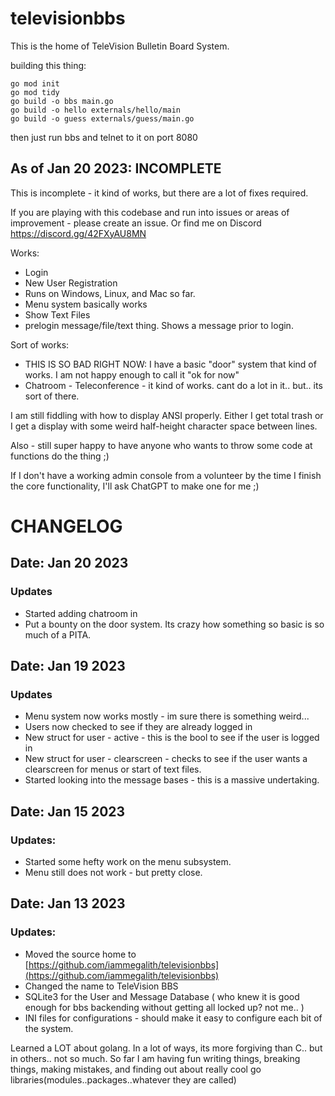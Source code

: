 # televisionbbs
This is the home of TeleVision Bulletin Board System.

building this thing:

```
go mod init
go mod tidy
go build -o bbs main.go
go build -o hello externals/hello/main
go build -o guess externals/guess/main.go
```
then just run bbs and telnet to it on port 8080

## As of Jan 20 2023: INCOMPLETE 
This is incomplete - it kind of works, but there are a lot of fixes required.

If you are playing with this codebase and run into issues or areas of improvement - please create an issue.  Or find me on Discord https://discord.gg/42FXyAU8MN


Works:  
* Login
* New User Registration
* Runs on Windows, Linux, and Mac so far.
* Menu system basically works
* Show Text Files
* prelogin message/file/text thing. Shows a message prior to login.

Sort of works:  
* THIS IS SO BAD RIGHT NOW: I have a basic "door" system that kind of works.  I am not happy enough to call it "ok for now" 
* Chatroom - Teleconference - it kind of works. cant do a lot in it.. but.. its sort of there.

I am still fiddling with how to display ANSI properly.  Either I get total trash or I get a display with some weird half-height character space between lines.  


Also - still super happy to have anyone who wants to throw some code at functions do the thing ;)    


If I don't have a working admin console from a volunteer by the time I finish the core functionality, I'll ask ChatGPT to make one for me ;)  

# CHANGELOG

## Date: Jan 20 2023
### Updates
* Started adding chatroom in
* Put a bounty on the door system. Its crazy how something so basic is so much of a PITA. 

## Date: Jan 19 2023
### Updates
* Menu system now works mostly - im sure there is something weird...
* Users now checked to see if they are already logged in
* New struct for user - active - this is the bool to see if the user is logged in
* New struct for user - clearscreen - checks to see if the user wants a clearscreen for menus or start of text files.
* Started looking into the message bases - this is a massive undertaking.

## Date: Jan 15 2023
### Updates:
* Started some hefty work on the menu subsystem.
* Menu still does not work - but pretty close.

## Date: Jan 13 2023
### Updates:   
* Moved the source home to [https://github.com/iammegalith/televisionbbs](https://github.com/iammegalith/televisionbbs)
* Changed the name to TeleVision BBS
* SQLite3 for the User and Message Database ( who knew it is good enough for bbs backending without getting all locked up? not me.. )
* INI files for configurations - should make it easy to configure each bit of the system.


Learned a LOT about golang. In a lot of ways, its more forgiving than C.. but in others.. not so much.  So far I am having fun writing things, breaking things, making mistakes, and finding out about really cool go libraries(modules..packages..whatever they are called)  



